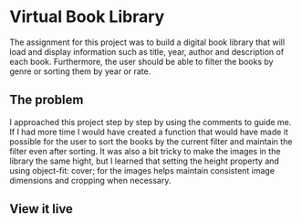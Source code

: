 # Virtual Book Library

The assignment for this project was to build a digital book library that will load and display information such as title, year, author and description of each book. Furthermore, the user should be able to filter the books by genre or sorting them by year or rate.

## The problem

I approached this project step by step by using the comments to guide me.
If I had more time I would have created a function that would have made it possible for the user to sort the books by the current filter and maintain the filter even after sorting.
It was also a bit tricky to make the images in the library the same hight, but I learned that setting the height property and using object-fit: cover; for the images helps maintain consistent image dimensions and cropping when necessary.

## View it live

